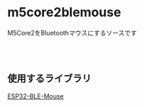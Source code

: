 # m5core2blemouse
M5Core2をBluetoothマウスにするソースです

<br><br>

## 使用するライブラリ
[ESP32-BLE-Mouse](https://github.com/T-vK/ESP32-BLE-Mouse)